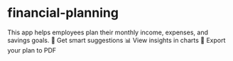 # financial-planning
This app helps employees plan their monthly income, expenses, and savings goals.  🧠 Get smart suggestions 📊 View insights in charts 📄 Export your plan to PDF
